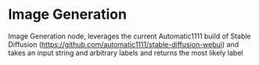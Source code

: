 # Image Generation

Image Generation node, leverages the current Automatic1111 build of Stable Diffusion (https://github.com/automatic1111/stable-diffusion-webui) and takes an input string and arbitrary labels and returns the most likely label